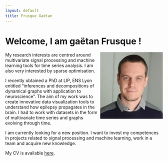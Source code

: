 ```yaml
---
layout: default
title: Frusque Gaëtan
---
```

# Welcome, I am gaëtan Frusque !

<img src="./Support/picture3.jpg" ALIGN="RIGHT" width="200"/>
My research interests are centred around multivariate signal processing and machine learning tools for time series analysis. I am also very interested by sparse optimisation.

I recently obtained a PhD at LIP, ENS Lyon entitled “inferences and decompositions of dynamical graphs with application to neuroscience”. The aim of my work was to create innovative data visualization tools to understand how epilepsy propagates in the brain. I had to work with datasets in the form of multivariate time series and graphs evolving through time.

I am currently looking for a new position. I want to invest my competences in projects related to signal processing and machine learning, work in a team and acquire new knowledge.

My CV is available [here](./Support/cvcv.pdf).

<br/>